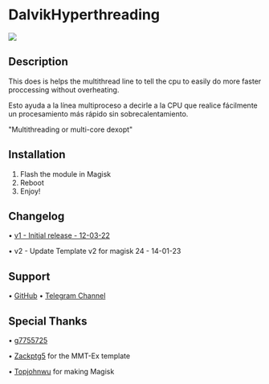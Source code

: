 # DalvikHyperthreading

![](https://i.ibb.co/C2WZsJk/1648364568480.png)

## Description
This does is helps the multithread line to tell the cpu to easily do more faster proccessing without overheating.

Esto ayuda a la línea multiproceso a decirle a la CPU que realice fácilmente un procesamiento más rápido sin sobrecalentamiento.

"Multithreading or multi-core dexopt"

## Installation 
1. Flash the module in Magisk
3. Reboot
4. Enjoy!

## Changelog
• [v1 - Initial release - 12-03-22 ](https://t.me/modulostk/665)

• v2 - Update Template v2 for magisk 24 - 14-01-23

## Support
• [GitHub](https://github.com/LeanxModulostk/DalvikHyperthreading) 
• [Telegram Channel](https://t.me/modulostk)

## Special Thanks

• [g7755725](https://forum.xda-developers.com/t/fps-ipv4-6-build-prop-tweaks.3166013/)

• [Zackptg5](https://github.com/Zackptg5) for the MMT-Ex template

• [Topjohnwu](https://github.com/topjohnwu) for making Magisk